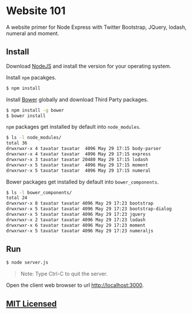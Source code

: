 # Website 101

A website primer for Node Express with Twitter Bootstrap, JQuery, lodash, numeral and moment.

## Install

Download [NodeJS](https://nodejs.org/en/) and install the version for your operating system.

Install `npm` pacakges.

```bash
$ npm install
```

Install [Bower](https://www.npmjs.com/package/bower) globally and download Third Party packages.

```bash
$ npm install -g bower
$ bower install
```

`npm` packages get installed by default into `node_modules`.

```bash
$ ls -l node_modules/
total 36
drwxrwxr-x 4 tavatar tavatar  4096 May 29 17:15 body-parser
drwxrwxr-x 4 tavatar tavatar  4096 May 29 17:15 express
drwxrwxr-x 3 tavatar tavatar 20480 May 29 17:15 lodash
drwxrwxr-x 5 tavatar tavatar  4096 May 29 17:15 moment
drwxrwxr-x 5 tavatar tavatar  4096 May 29 17:15 numeral
```

Bower packages get installed by default into `bower_components`. 

```bash
$ ls -l bower_components/
total 24
drwxrwxr-x 8 tavatar tavatar 4096 May 29 17:23 bootstrap
drwxrwxr-x 5 tavatar tavatar 4096 May 29 17:23 bootstrap-dialog
drwxrwxr-x 5 tavatar tavatar 4096 May 29 17:23 jquery
drwxrwxr-x 2 tavatar tavatar 4096 May 29 17:23 lodash
drwxrwxr-x 6 tavatar tavatar 4096 May 29 17:23 moment
drwxrwxr-x 5 tavatar tavatar 4096 May 29 17:23 numeraljs
```

## Run

```bash
$ node server.js
```

> Note: Type Ctrl-C to quit the server.

Open the client web browser to url [http://localhost:3000](http://localhost:3000).

## [MIT Licensed](LICENSE)